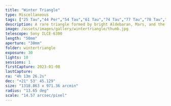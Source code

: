 ```yaml
---
title: "Winter Triangle"
type: Miscellaneous
tags: ["25 Tau","44 Per","54 Tau","61 Tau","74 Tau","77 Tau","78 Tau","87 Tau","Barnard's Merope Nebula","Cor Tauri","Hyadum I (γ Tau)","Hyadum II (δ1 Tau)","Hyadum IV (θ2 Tau)","IC341","IC349","IC353","IC354","IC360","M45", "Mars", "Maia Nebula","Merope Nebula","NGC1432","NGC1435","NGC1647","Oculus Boreus (ε Tau)","Parilicium (α Tau)","Part of the constellation Taurus (Tau)","The star Ain","The star Alcyone (η Tau)","The star Aldebaran","The star Atik (ζ Per)","The star Atlas (27 Tau)","The star Chamukuy","The star Electra (17 Tau)","The star Hyadum III (θ1 Tau)","The star Prima Hyadum","The star Secunda Hyadum"]
description: A rare triangle formed by bright Aldebaran, Mars, and the Pleiades.
image: /assets/images/gallery/wintertriangle/thumb.jpg
telescope: Sony ILCE-6300
length: "50mm"
aperture: "30mm"
folder: wintertriangle
exposure: 30
lights: 10
sessions: 1
firstCapture: 2023-01-08 
lastCapture:
ra: "4h 13m 26.2s"
dec: "+21° 53' 45.129"
size: "1318.863 x 971.36 arcmin"
radius: "13.65 deg"
scale: "14.57 arcsec/pixel"
---
```

